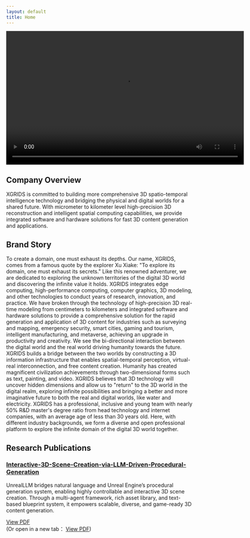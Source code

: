 ```yaml
---
layout: default
title: Home
---
```


<video width="640" height="360" controls>
  <source src="story.mp4" type="video/mp4">
  您的浏览器不支持视频播放。
</video>

##                                                              Company Overview

  XGRIDS is committed to building more comprehensive 3D spatio-temporal intelligence technology and bridging the physical and digital worlds for a shared future.
With micrometer to kilometer level high-precision 3D reconstruction and intelligent spatial computing capabilities, we provide integrated software and hardware solutions for fast 3D content generation and applications.

 ##                                                                Brand Story

  To create a domain, one must exhaust its depths.
Our name, XGRIDS, comes from a famous quote by the explorer Xu Xiake: "To explore its domain, one must exhaust its secrets." Like this renowned adventurer, we are dedicated to exploring the unknown territories of the digital 3D world and discovering the infinite value it holds.
XGRIDS integrates edge computing, high-performance computing, computer graphics, 3D modeling, and other technologies to conduct years of research, innovation, and practice. We have broken through the technology of high-precision 3D real-time modeling from centimeters to kilometers and integrated software and hardware solutions to provide a comprehensive solution for the rapid generation and application of 3D content for industries such as surveying and mapping, emergency security, smart cities, gaming and tourism, intelligent manufacturing, and metaverse, achieving an upgrade in productivity and creativity.
We see the bi-directional interaction between the digital world and the real world driving humanity towards the future. XGRIDS builds a bridge between the two worlds by constructing a 3D information infrastructure that enables spatial-temporal perception, virtual-real interconnection, and free content creation.
Humanity has created magnificent civilization achievements through two-dimensional forms such as text, painting, and video. XGRIDS believes that 3D technology will uncover hidden dimensions and allow us to "return" to the 3D world in the digital realm, exploring infinite possibilities and bringing a better and more imaginative future to both the real and digital worlds, like water and electricity.
XGRIDS has a professional, inclusive and young team with nearly 50% R&D master's degree ratio from head technology and internet companies, with an average age of less than 30 years old. Here, with different industry backgrounds, we form a diverse and open professional platform to explore the infinite domain of the digital 3D world together.


## Research Publications


### [Interactive-3D-Scene-Creation-via-LLM-Driven-Procedural-Generation](#Interactive-3D-Scene-Creation-via-LLM-Driven-Procedural-Generation)

UnrealLLM bridges natural language and Unreal Engine’s procedural generation system, enabling highly controllable and interactive 3D scene creation. Through a multi-agent framework, rich asset library, and text-based blueprint system, it empowers scalable, diverse, and game-ready 3D content generation.

[View PDF](Interactive-3D-Scene-Creation-via-LLM-Driven-Procedural-Generation/UnrealLLM_ACL_Version.pdf)  
  (Or open in a new tab：
<a href="Interactive-3D-Scene-Creation-via-LLM-Driven-Procedural-Generation/UnrealLLM_ACL_Version.pdf" target="_blank">View PDF</a>)